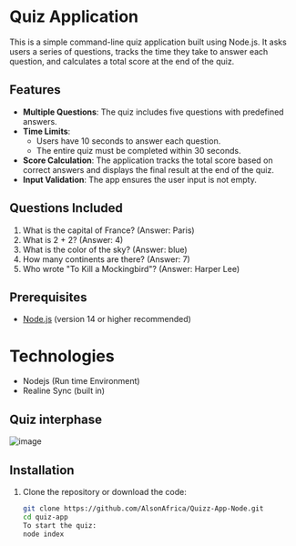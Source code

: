 # Quiz Application

This is a simple command-line quiz application built using Node.js. It asks users a series of questions, tracks the time they take to answer each question, and calculates a total score at the end of the quiz.

## Features

- **Multiple Questions**: The quiz includes five questions with predefined answers.
- **Time Limits**: 
  - Users have 10 seconds to answer each question.
  - The entire quiz must be completed within 30 seconds.
- **Score Calculation**: The application tracks the total score based on correct answers and displays the final result at the end of the quiz.
- **Input Validation**: The app ensures the user input is not empty.

## Questions Included

1. What is the capital of France? (Answer: Paris)
2. What is 2 + 2? (Answer: 4)
3. What is the color of the sky? (Answer: blue)
4. How many continents are there? (Answer: 7)
5. Who wrote "To Kill a Mockingbird"? (Answer: Harper Lee)

## Prerequisites

- [Node.js](https://nodejs.org/) (version 14 or higher recommended)

# Technologies
- Nodejs (Run time Environment)
- Realine Sync (built in)

## Quiz interphase
![image](https://github.com/user-attachments/assets/987defe3-3222-48c7-943b-905a5a1a112b)


## Installation

1. Clone the repository or download the code:

   ```bash
   git clone https://github.com/AlsonAfrica/Quizz-App-Node.git
   cd quiz-app
   To start the quiz:
   node index
      
